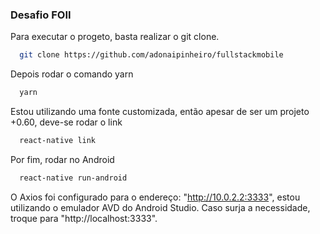 ### Desafio FOII

Para executar o progeto, basta realizar o git clone.

```bash
  git clone https://github.com/adonaipinheiro/fullstackmobile
```

Depois rodar o comando yarn

```bash
  yarn
```

Estou utilizando uma fonte customizada, então apesar de ser um projeto +0.60, deve-se rodar o link

```bash
  react-native link
```

Por fim, rodar no Android

```bash
  react-native run-android
```

O Axios foi configurado para o endereço: "http://10.0.2.2:3333", estou utilizando o emulador AVD do Android Studio. Caso surja a necessidade, troque para "http://localhost:3333".
